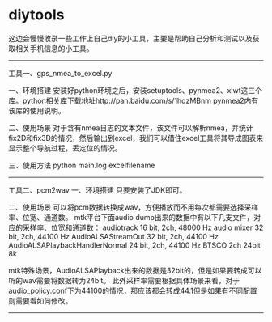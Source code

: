 diytools
========
这边会慢慢收录一些工作上自己diy的小工具，主要是帮助自己分析和测试以及获取相关手机信息的小工具。

******************************************************************
工具一、gps_nmea_to_excel.py

一、环境搭建
安装好python环境之后，安装setuptools、pynmea2、xlwt这三个库。python相关库下载地址http://pan.baidu.com/s/1hqzMBnm
pynmea2内有该库的使用说明。

二、使用场景
对于含有nmea日志的文本文件，该文件可以解析nmea，并统计fix2D和fix3D的情况，然后输出到excel，我们可以借住excel工具将其导成图表来显示整个导航过程，丢定位的情况。

三、使用方法
python main.log excelfilename
******************************************************************
工具二、pcm2wav
一、环境搭建
只要安装了JDK即可。

二、使用场景
可以将pcm数据转换成wav，方便播放而不用每次都需要选择采样率、位宽、通道数。
mtk平台下面audio dump出来的数据中有以下几支文件，对应的采样率、位宽和通道数：
audiotrack 16 bit, 2ch, 48000 Hz 
audio mixer 32 bit, 2ch, 44100 Hz 
AudioALSAStreamOut 32 bit, 2ch, 44100 Hz
AudioALSAPlaybackHandlerNormal 24 bit, 2ch, 44100 Hz 
BTSCO  2ch 24bit 8k

mtk特殊场景，AudioALSAPlayback出来的数据是32bit的，但是如果要转成可以听的wav需要将数据转为24bit。
此外采样率需要根据具体场景来看，对于audio_policy.conf下为44100的情况，那应该都会转成44.1但是如果有不同配置则需要看如何修改。

******************************************************************


